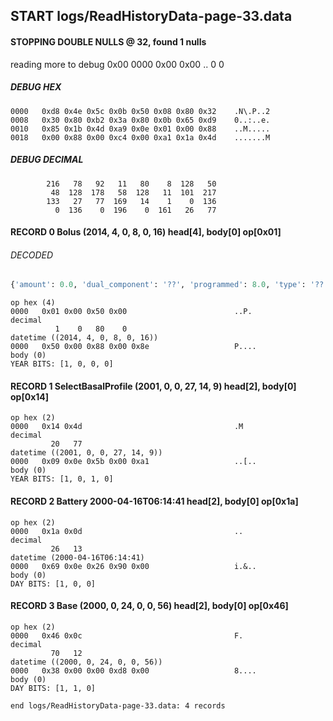 ## START logs/ReadHistoryData-page-33.data
#### STOPPING DOUBLE NULLS @ 32, found 1 nulls
reading more to debug 0x00
    0000   0x00 0x00                                  ..
              0    0
##### DEBUG HEX
    0000   0xd8 0x4e 0x5c 0x0b 0x50 0x08 0x80 0x32    .N\.P..2
    0008   0x30 0x80 0xb2 0x3a 0x80 0x0b 0x65 0xd9    0..:..e.
    0010   0x85 0x1b 0x4d 0xa9 0x0e 0x01 0x00 0x88    ..M.....
    0018   0x00 0x88 0x00 0xc4 0x00 0xa1 0x1a 0x4d    .......M
##### DEBUG DECIMAL
            216   78   92   11   80    8  128   50
             48  128  178   58  128   11  101  217
            133   27   77  169   14    1    0  136
              0  136    0  196    0  161   26   77
#### RECORD 0 Bolus (2014, 4, 0, 8, 0, 16) head[4], body[0] op[0x01]
###### DECODED
```python
{'amount': 0.0, 'dual_component': '??', 'programmed': 8.0, 'type': '??'}
```
    op hex (4)
    0000   0x01 0x00 0x50 0x00                        ..P.
    decimal
              1    0   80    0
    datetime ((2014, 4, 0, 8, 0, 16))
    0000   0x50 0x00 0x88 0x00 0x8e                   P....
    body (0)
    YEAR BITS: [1, 0, 0, 0]
#### RECORD 1 SelectBasalProfile (2001, 0, 0, 27, 14, 9) head[2], body[0] op[0x14]

    op hex (2)
    0000   0x14 0x4d                                  .M
    decimal
             20   77
    datetime ((2001, 0, 0, 27, 14, 9))
    0000   0x09 0x0e 0x5b 0x00 0xa1                   ..[..
    body (0)
    YEAR BITS: [1, 0, 1, 0]
#### RECORD 2 Battery 2000-04-16T06:14:41 head[2], body[0] op[0x1a]

    op hex (2)
    0000   0x1a 0x0d                                  ..
    decimal
             26   13
    datetime (2000-04-16T06:14:41)
    0000   0x69 0x0e 0x26 0x90 0x00                   i.&..
    body (0)
    DAY BITS: [1, 0, 0]
#### RECORD 3 Base (2000, 0, 24, 0, 0, 56) head[2], body[0] op[0x46]

    op hex (2)
    0000   0x46 0x0c                                  F.
    decimal
             70   12
    datetime ((2000, 0, 24, 0, 0, 56))
    0000   0x38 0x00 0x00 0xd8 0x00                   8....
    body (0)
    DAY BITS: [1, 1, 0]
`end logs/ReadHistoryData-page-33.data: 4 records`

